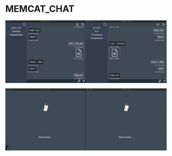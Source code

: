 # MEMCAT_CHAT

![alt text](https://github.com/crefise/MEMCAT_CHAT/blob/main/img_2.png)

![alt text](https://github.com/crefise/MEMCAT_CHAT/blob/main/img_1.png)
